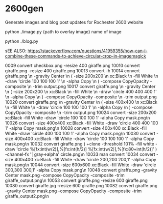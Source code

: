 # 2600gen
Generate images and blog post updates for Rochester 2600 website

python ./image.py {path to overlay image} name of image

python ./blog.py

sEE ALSO: https://stackoverflow.com/questions/41959355/how-can-i-combine-these-commands-to-achieve-circular-crop-in-imagemagick

0009  convert checkbox.png -resize 400 giraffe.png
10010  convert giraffe.png -resize 400 giraffe.png
10013  convert -h
10014  convert giraffe.png \\n        -gravity Center \\n        \( -size 200x200 \\n           xc:Black \\n           -fill White \\n           -draw 'circle 100 100 100 1' \\n           -alpha Copy \\n        \) -compose CopyOpacity -composite \\n        -trim output.png
10017  convert giraffe.png \\n        -gravity Center \\n        \( -size 200x200 \\n           xc:Black \\n           -fill White \\n           -draw 'circle 400 400 400 1' \\n           -alpha Copy \\n        \) -compose CopyOpacity -composite \\n        -trim output.png
10020  convert giraffe.png \\n        -gravity Center \\n        \( -size 400x400 \\n           xc:Black \\n           -fill White \\n           -draw 'circle 100 100 100 1' \\n           -alpha Copy \\n        \) -compose CopyOpacity -composite \\n        -trim output.png
10024  convert -size 200x200 xc:Black -fill White -draw 'circle 100 100 100 1' -alpha Copy mask.png\n
10026  convert -size 400x400 xc:Black -fill White -draw 'circle 400 400 100 1' -alpha Copy mask.png\n
10028  convert -size 400x400 xc:Black -fill White -draw 'circle 400 100 100 1' -alpha Copy mask.png\n
10030  convert -size 400x400 xc:Black -fill White -draw 'circle 100 100 100 1' -alpha Copy mask.png\n
10032  convert giraffe.png \( +clone -threshold 101% -fill white -draw 'circle %[fx:int(w/2)],%[fx:int(h/2)] %[fx:int(w/2)],%[fx:80+int(h/2)]' \) -channel-fx '| gray=>alpha'   circle.png\n
10033  man convert
10034  convert -size 400x400 xc:Black -fill White -draw 'circle 200,200 200,1' -alpha Copy mask.png\n
10044  convert -size 600x600 xc:Black -fill White -draw 'circle 300,300 300,1' -alpha Copy mask.png\n
10048  convert giraffe.png -gravity Center mask.png -compose CopyOpacity -composite -trim giraffe_output.png\n
10053  convert giraffe.png -resize 600 giraffe.png
10080  convert giraffe.jpg -resize 600 giraffe.png
10082  convert giraffe.png -gravity Center mask.png -compose CopyOpacity -composite -trim giraffe_output2.png\n

